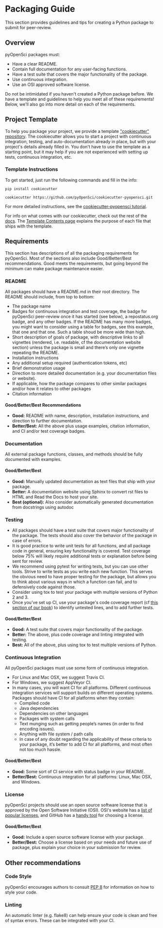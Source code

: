 # Packaging Guide 

This section provides guidelines and tips for creating a Python package to submit for peer-review.

## Overview
pyOpenSci packages must:
- Have a clear README.
- Contain full documentation for any user-facing functions.
- Have a test suite that covers the major functionality of the package.
- Use continuous integration.
- Use an OSI approved software license.

Do not be intimidated if you haven't created a Python package before. We have a template and guidelines to help you meet all of these requirements! Below, we'll also go into more detail on each of the requirements.

## Project Template
To help you package your project, we provide a template ["cookiecutter" repository](https://github.com/pyOpenSci/cookiecutter-pyopensci). The cookiecutter allows you to start a project with continuous integration, testing, and auto-documentation already in place, but with your project's details already filled in. You don't have to use the template as a starting point, but it may help if you are not experienced with setting up tests, continuous integration, etc.

### Template Instructions
To get started, just run the following commands and fill in the info:

```
pip install cookiecutter

cookiecutter https://github.com/pyOpenSci/cookiecutter-pyopensci.git
```

For more detailed instructions, see the [cookiecutter-pyopensci tutorial](https://cookiecutter-pyopensci.readthedocs.io/en/latest/tutorial.html).

For info on what comes with our cookiecutter, check out the rest of the [docs](https://cookiecutter-pyopensci.readthedocs.io/en/latest/). The [Template Contents page](https://cookiecutter-pyopensci.readthedocs.io/en/latest/cookiecutter_contents.html) explains the purpose of each file that ships with the template.


## Requirements
This section has descriptions of all the packaging requirements for pyOpenSci. Most of the sections also include Good/Better/Best recommendations. Good meets the requirements, but going beyond the minimum can make package maintenance easier.

### README
All packages should have a README.md in their root directory. The README should include, from top to bottom:

- The package name
- Badges for continuous integration and test coverage, the badge for pyOpenSci peer-review once it has started (see below), a repostatus.org badge, and any other badges. If the README has many more badges, you might want to consider using a table for badges, see this example, that one and that one. Such a table shoud be more wide than high.
- Short description of goals of package, with descriptive links to all vignettes (rendered, i.e. readable, cf the documentation website section) unless the package is small and there’s only one vignette repeating the README.
- Installation instructions
- Any additional setup required (authentication tokens, etc)
- Brief demonstration usage
- Direction to more detailed documentation (e.g. your documentation files or website).
- If applicable, how the package compares to other similar packages and/or how it relates to other packages
- Citation information

#### Good/Better/Best Recommendations
- **Good:** README with name, description, installation instructions, and direction to further documentation.
- **Better/Best:** All the above plus usage examples, citation information, and CI and/or test coverage badges.

### Documentation
All external package functions, classes, and methods should be fully documented with examples. 

#### Good/Better/Best
- **Good:** Manually updated documentation as text files that ship with your package.
- **Better:** A documentation website using Sphinx to convert rst files to HTML and Read the Docs to host your site.
- **Best (optional):** Also consider automatically generated documentation from docstrings using autodoc

### Testing
- All packages should have a test suite that covers major functionality of the package. The tests should also cover the behavior of the package in case of errors.
- It is good practice to write unit tests for all functions, and all package code in general, ensuring key functionality is covered. Test coverage below 75% will likely require additional tests or explanation before being sent for review.
- We recommend using pytest for writing tests, but you can use other tools. Strive to write tests as you write each new function. This serves the obvious need to have proper testing for the package, but allows you to think about various ways in which a function can fail, and to defensively code against those.
- Consider using tox to test your package with multiple versions of Python 2 and 3.
- Once you've set up CI, use your package's code coverage report (cf [this section of our book](https://ropensci.github.io/dev_guide/ci.html#coverage)) to identify untested lines, and to add further tests.

#### Good/Better/Best
- **Good:** A test suite that covers major functionality of the package.
- **Better:** The above, plus code coverage and linting integrated with testing.
- **Best:** All of the above, plus using tox to test multiple versions of Python.

### Continuous Integration
All pyOpenSci packages must use some form of continuous integration.

- For Linux and Mac OSX, we suggest Travis CI.
- For Windows, we suggest AppVeyor CI.
- In many cases, you will want CI for all platforms. Different continuous integration services will support builds on different operating systems. Packages should have CI for all platforms when they contain:
    - Compiled code
    - Java dependencies
    - Dependencies on other languages
    - Packages with system calls
    - Text munging such as getting people’s names (in order to find encoding issues).
    - Anything with file system / path calls
    - In case of any doubt regarding the applicability of these criteria to your package, it’s better to add CI for all platforms, and most often not too much hassle.

#### Good/Better/Best
- **Good:** Some sort of CI service with status badge in your README.
- **Better/Best:** Continuous integration for all platforms: Linux, Mac OSX, and Windows. 

### License
pyOpenSci projects should use an open source software license that is approved by the Open Software Initiative (OSI). OSI's website has a [list of popular licenses](https://opensource.org/licenses), and GitHub has a [handy tool](https://choosealicense.com/) for choosing a license. 

#### Good/Better/Best
- **Good:** Include a open source software license with your package. 
- **Better/Best:** Choose a license based on your needs and future use of package, plus explain your choice in your submission for review.

## Other recommendations
### Code Style
pyOpenSci encourages authors to consult [PEP 8](https://www.python.org/dev/peps/pep-0008/) for information on how to style your code.

### Linting
An automatic linter (e.g. flake8) can help ensure your code is clean and free of syntax errors. These can be integrated with your CI.



